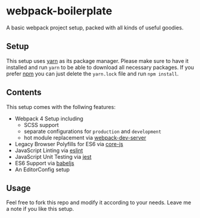 # webpack-boilerplate
A basic webpack project setup, packed with all kinds of useful goodies.

## Setup
This setup uses [yarn](https://yarnpkg.com/lang/en/) as its package manager. Please make sure to have it installed and run `yarn` to be able to download all necessary packages. If you prefer [npm](https://www.npmjs.com/) you can just delete the `yarn.lock` file and run `npm install`.

## Contents
This setup comes with the follwing features:
- Webpack 4 Setup including
  - SCSS support
  - separate configurations for `production` and `development`
  - hot module replacement via [webpack-dev-server](https://github.com/webpack/webpack-dev-server)
- Legacy Browser Polyfills for ES6 via [core-js](https://github.com/zloirock/core-js)
- JavaScript Linting via [eslint](https://eslint.org/)
- JavaScript Unit Testing via [jest](https://facebook.github.io/jest/)
- ES6 Support via [babeljs](https://babeljs.io/)
- An EditorConfig setup

## Usage
Feel free to fork this repo and modify it according to your needs. Leave me a note if you like this setup.
